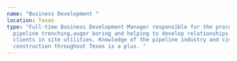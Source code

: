 ```yaml
---
name: "Business Development "
location: Texas
type: "Full-time Business Development Manager responsible for the procurement in
  pipeline trenching,auger boring and helping to develop relationships with
  clients in site utilities. Knowledge of the pipeline industry and civil
  construction throughout Texas is a plus. "
---
```

